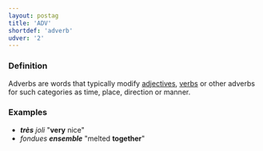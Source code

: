 ```yaml
---
layout: postag
title: 'ADV'
shortdef: 'adverb'
udver: '2'
---
```


### Definition

Adverbs are words that typically modify [adjectives](ADJ), [verbs](VERB) or other adverbs for such categories as time, place, direction or manner.

### Examples
- _<b>très</b> joli_ "<b>very</b> nice"
- _fondues <b>ensemble</b>_ "melted <b>together</b>"
<!-- Interlanguage links updated Út zář 29 20:22:56 CEST 2020 -->
